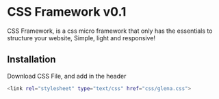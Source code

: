 # CSS Framework v0.1

CSS Framework, is a css micro framework that only has the essentials to structure your website, Simple, light and responsive!

## Installation
Download CSS File, and add in the header


```bash
<link rel="stylesheet" type="text/css" href="css/glena.css">
```
